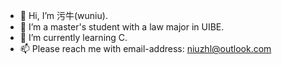 - 👋 Hi, I’m 污牛(wuniu).
- 👀 I’m a master's student with a law major in UIBE.
- 🌱 I’m currently learning C.
- 📫 Please reach me with email-address: niuzhl@outlook.com

<!---
WnPro/WnPro is a ✨ special ✨ repository because its `README.md` (this file) appears on your GitHub profile.
You can click the Preview link to take a look at your changes.
- 💞️ I’m looking to collaborate on 
--->
